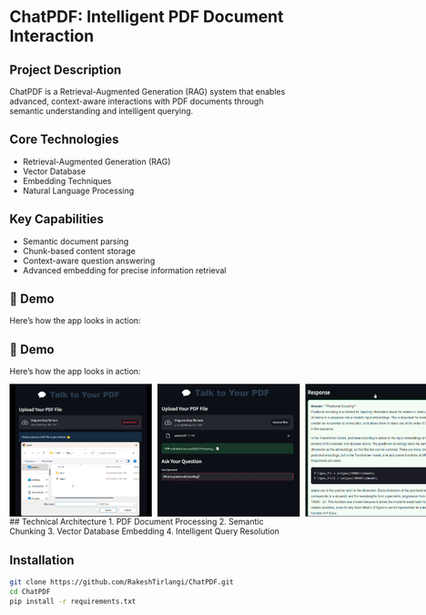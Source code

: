 # ChatPDF: Intelligent PDF Document Interaction

## Project Description
ChatPDF is a Retrieval-Augmented Generation (RAG) system that enables advanced, context-aware interactions with PDF documents through semantic understanding and intelligent querying.

## Core Technologies
- Retrieval-Augmented Generation (RAG)
- Vector Database
- Embedding Techniques
- Natural Language Processing

## Key Capabilities
- Semantic document parsing
- Chunk-based content storage
- Context-aware question answering
- Advanced embedding for precise information retrieval

## 🎥 Demo  
Here’s how the app looks in action:  

## 🎥 Demo  
Here’s how the app looks in action:  

<div style="display: flex; gap: 10px;">
  <img src="cp1.png" alt="Upload PDF" width="250">
  <img src="cp2.png" alt="Ask Questions" width="250">
  <img src="cp3.png" alt="Get Answers" width="250">
</div>
## Technical Architecture
1. PDF Document Processing
2. Semantic Chunking
3. Vector Database Embedding
4. Intelligent Query Resolution

## Installation
```bash
git clone https://github.com/RakeshTirlangi/ChatPDF.git
cd ChatPDF
pip install -r requirements.txt
